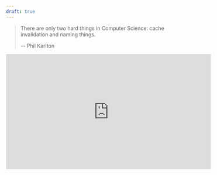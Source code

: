 ```yaml
---
draft: true
---
```


> There are only two hard things in Computer Science: cache invalidation and naming things.
>
> -- Phil Karlton

<iframe width="560" height="315" src="https://www.youtube.com/embed/5UT8RkSmN4k?si=gZB6jHpZNiWZIEY1" title="YouTube video player" frameborder="0" allow="accelerometer; autoplay; clipboard-write; encrypted-media; gyroscope; picture-in-picture; web-share" referrerpolicy="strict-origin-when-cross-origin" allowfullscreen></iframe>
